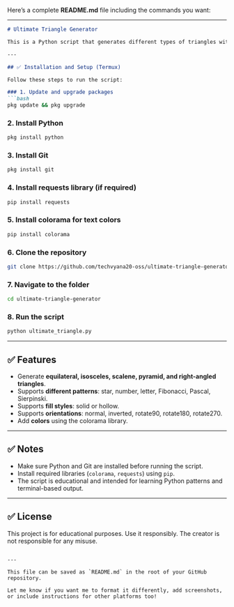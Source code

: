 Here’s a complete **README.md** file including the commands you want:

---

````markdown
# Ultimate Triangle Generator

This is a Python script that generates different types of triangles with various patterns, orientations, fills, and colors. It’s designed to run in Termux or any Linux environment with Python installed.

---

## ✅ Installation and Setup (Termux)

Follow these steps to run the script:

### 1. Update and upgrade packages
```bash
pkg update && pkg upgrade
````

### 2. Install Python

```bash
pkg install python
```

### 3. Install Git

```bash
pkg install git
```

### 4. Install requests library (if required)

```bash
pip install requests
```

### 5. Install colorama for text colors

```bash
pip install colorama
```

### 6. Clone the repository

```bash
git clone https://github.com/techvyana20-oss/ultimate-triangle-generator.git
```

### 7. Navigate to the folder

```bash
cd ultimate-triangle-generator
```

### 8. Run the script

```bash
python ultimate_triangle.py
```

---

## ✅ Features

* Generate **equilateral, isosceles, scalene, pyramid, and right-angled triangles**.
* Supports **different patterns**: star, number, letter, Fibonacci, Pascal, Sierpinski.
* Supports **fill styles**: solid or hollow.
* Supports **orientations**: normal, inverted, rotate90, rotate180, rotate270.
* Add **colors** using the colorama library.

---

## ✅ Notes

* Make sure Python and Git are installed before running the script.
* Install required libraries (`colorama`, `requests`) using `pip`.
* The script is educational and intended for learning Python patterns and terminal-based output.

---

## ✅ License

This project is for educational purposes. Use it responsibly. The creator is not responsible for any misuse.

```

---

This file can be saved as `README.md` in the root of your GitHub repository.

Let me know if you want me to format it differently, add screenshots, or include instructions for other platforms too!
```
